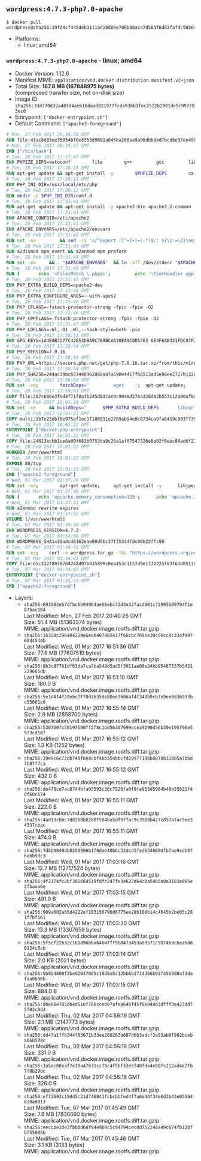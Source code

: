 ## `wordpress:4.7.3-php7.0-apache`

```console
$ docker pull wordpress@sha256:39fd4cf445deb3111ae28d86e706b88aca7d503f6d83faf4c9856dbfeda322ea
```

-	Platforms:
	-	linux; amd64

### `wordpress:4.7.3-php7.0-apache` - linux; amd64

-	Docker Version: 1.12.6
-	Manifest MIME: `application/vnd.docker.distribution.manifest.v2+json`
-	Total Size: **167.8 MB (167848975 bytes)**  
	(compressed transfer size, not on-disk size)
-	Image ID: `sha256:33d770d32a48fd4aeb16daad821977fcda936b3fec2522b2901de5c997793ec0`
-	Entrypoint: `["docker-entrypoint.sh"]`
-	Default Command: `["apache2-foreground"]`

```dockerfile
# Mon, 27 Feb 2017 20:34:36 GMT
ADD file:41ac8d85ee35954bf6c8353d9681a045ba260aa9a96dbbded7bcd6e37ee49bea in / 
# Mon, 27 Feb 2017 20:34:37 GMT
CMD ["/bin/bash"]
# Tue, 28 Feb 2017 17:27:47 GMT
ENV PHPIZE_DEPS=autoconf 		file 		g++ 		gcc 		libc-dev 		make 		pkg-config 		re2c
# Tue, 28 Feb 2017 17:28:10 GMT
RUN apt-get update && apt-get install -y 		$PHPIZE_DEPS 		ca-certificates 		curl 		libedit2 		libsqlite3-0 		libxml2 		xz-utils 	--no-install-recommends && rm -r /var/lib/apt/lists/*
# Tue, 28 Feb 2017 17:28:11 GMT
ENV PHP_INI_DIR=/usr/local/etc/php
# Tue, 28 Feb 2017 17:28:12 GMT
RUN mkdir -p $PHP_INI_DIR/conf.d
# Tue, 28 Feb 2017 17:31:41 GMT
RUN apt-get update && apt-get install -y apache2-bin apache2.2-common --no-install-recommends && rm -rf /var/lib/apt/lists/*
# Tue, 28 Feb 2017 17:31:41 GMT
ENV APACHE_CONFDIR=/etc/apache2
# Tue, 28 Feb 2017 17:31:41 GMT
ENV APACHE_ENVVARS=/etc/apache2/envvars
# Tue, 28 Feb 2017 17:31:42 GMT
RUN set -ex 		&& sed -ri 's/^export ([^=]+)=(.*)$/: ${\1:=\2}\nexport \1/' "$APACHE_ENVVARS" 		&& . "$APACHE_ENVVARS" 	&& for dir in 		"$APACHE_LOCK_DIR" 		"$APACHE_RUN_DIR" 		"$APACHE_LOG_DIR" 		/var/www/html 	; do 		rm -rvf "$dir" 		&& mkdir -p "$dir" 		&& chown -R "$APACHE_RUN_USER:$APACHE_RUN_GROUP" "$dir"; 	done
# Tue, 28 Feb 2017 17:31:43 GMT
RUN a2dismod mpm_event && a2enmod mpm_prefork
# Tue, 28 Feb 2017 17:31:44 GMT
RUN set -ex 	&& . "$APACHE_ENVVARS" 	&& ln -sfT /dev/stderr "$APACHE_LOG_DIR/error.log" 	&& ln -sfT /dev/stdout "$APACHE_LOG_DIR/access.log" 	&& ln -sfT /dev/stdout "$APACHE_LOG_DIR/other_vhosts_access.log"
# Tue, 28 Feb 2017 17:31:45 GMT
RUN { 		echo '<FilesMatch \.php$>'; 		echo '\tSetHandler application/x-httpd-php'; 		echo '</FilesMatch>'; 		echo; 		echo 'DirectoryIndex disabled'; 		echo 'DirectoryIndex index.php index.html'; 		echo; 		echo '<Directory /var/www/>'; 		echo '\tOptions -Indexes'; 		echo '\tAllowOverride All'; 		echo '</Directory>'; 	} | tee "$APACHE_CONFDIR/conf-available/docker-php.conf" 	&& a2enconf docker-php
# Tue, 28 Feb 2017 17:31:45 GMT
ENV PHP_EXTRA_BUILD_DEPS=apache2-dev
# Tue, 28 Feb 2017 17:31:46 GMT
ENV PHP_EXTRA_CONFIGURE_ARGS=--with-apxs2
# Tue, 28 Feb 2017 17:31:46 GMT
ENV PHP_CFLAGS=-fstack-protector-strong -fpic -fpie -O2
# Tue, 28 Feb 2017 17:31:46 GMT
ENV PHP_CPPFLAGS=-fstack-protector-strong -fpic -fpie -O2
# Tue, 28 Feb 2017 17:31:47 GMT
ENV PHP_LDFLAGS=-Wl,-O1 -Wl,--hash-style=both -pie
# Tue, 28 Feb 2017 17:58:53 GMT
ENV GPG_KEYS=1A4E8B7277C42E53DBA9C7B9BCAA30EA9C0D5763 6E4F6AB321FDC07F2C332E3AC2BF0BC433CFC8B3
# Tue, 28 Feb 2017 17:58:54 GMT
ENV PHP_VERSION=7.0.16
# Tue, 28 Feb 2017 17:58:54 GMT
ENV PHP_URL=https://secure.php.net/get/php-7.0.16.tar.xz/from/this/mirror PHP_ASC_URL=https://secure.php.net/get/php-7.0.16.tar.xz.asc/from/this/mirror
# Tue, 28 Feb 2017 17:58:54 GMT
ENV PHP_SHA256=244ac39bc657448962860aa7a590e4417f68513ad5e86ee2727b1328b0537309 PHP_MD5=6161aba9d24322d889da5d2ff944bddf
# Tue, 28 Feb 2017 17:59:03 GMT
RUN set -xe; 		fetchDeps=' 		wget 	'; 	apt-get update; 	apt-get install -y --no-install-recommends $fetchDeps; 	rm -rf /var/lib/apt/lists/*; 		mkdir -p /usr/src; 	cd /usr/src; 		wget -O php.tar.xz "$PHP_URL"; 		if [ -n "$PHP_SHA256" ]; then 		echo "$PHP_SHA256 *php.tar.xz" | sha256sum -c -; 	fi; 	if [ -n "$PHP_MD5" ]; then 		echo "$PHP_MD5 *php.tar.xz" | md5sum -c -; 	fi; 		if [ -n "$PHP_ASC_URL" ]; then 		wget -O php.tar.xz.asc "$PHP_ASC_URL"; 		export GNUPGHOME="$(mktemp -d)"; 		for key in $GPG_KEYS; do 			gpg --keyserver ha.pool.sks-keyservers.net --recv-keys "$key"; 		done; 		gpg --batch --verify php.tar.xz.asc php.tar.xz; 		rm -r "$GNUPGHOME"; 	fi; 		apt-get purge -y --auto-remove $fetchDeps
# Tue, 28 Feb 2017 17:59:03 GMT
COPY file:207c686e3fed4f71f8a7b245d8dcae9c9048d276a326d82b553c12a90af0c0ca in /usr/local/bin/ 
# Tue, 28 Feb 2017 18:01:20 GMT
RUN set -xe 	&& buildDeps=" 		$PHP_EXTRA_BUILD_DEPS 		libcurl4-openssl-dev 		libedit-dev 		libsqlite3-dev 		libssl-dev 		libxml2-dev 	" 	&& apt-get update && apt-get install -y $buildDeps --no-install-recommends && rm -rf /var/lib/apt/lists/* 		&& export CFLAGS="$PHP_CFLAGS" 		CPPFLAGS="$PHP_CPPFLAGS" 		LDFLAGS="$PHP_LDFLAGS" 	&& docker-php-source extract 	&& cd /usr/src/php 	&& ./configure 		--with-config-file-path="$PHP_INI_DIR" 		--with-config-file-scan-dir="$PHP_INI_DIR/conf.d" 				--disable-cgi 				--enable-ftp 		--enable-mbstring 		--enable-mysqlnd 				--with-curl 		--with-libedit 		--with-openssl 		--with-zlib 				$PHP_EXTRA_CONFIGURE_ARGS 	&& make -j "$(nproc)" 	&& make install 	&& { find /usr/local/bin /usr/local/sbin -type f -executable -exec strip --strip-all '{}' + || true; } 	&& make clean 	&& docker-php-source delete 		&& apt-get purge -y --auto-remove -o APT::AutoRemove::RecommendsImportant=false $buildDeps
# Tue, 28 Feb 2017 18:01:21 GMT
COPY multi:2b7e23dbf0e975ef1ec1f186511e2789ab94e8c8734ca9fa8419c893f7357d6c in /usr/local/bin/ 
# Tue, 28 Feb 2017 18:01:22 GMT
ENTRYPOINT ["docker-php-entrypoint"]
# Tue, 28 Feb 2017 18:01:22 GMT
COPY file:24613ecbb1ce6a09f683b0753da9c26a1af07547326e8a02f6eec80ad6f2774a in /usr/local/bin/ 
# Tue, 28 Feb 2017 18:01:22 GMT
WORKDIR /var/www/html
# Tue, 28 Feb 2017 18:01:23 GMT
EXPOSE 80/tcp
# Tue, 28 Feb 2017 18:01:23 GMT
CMD ["apache2-foreground"]
# Wed, 01 Mar 2017 01:37:29 GMT
RUN set -ex; 		apt-get update; 	apt-get install -y 		libjpeg-dev 		libpng12-dev 	; 	rm -rf /var/lib/apt/lists/*; 		docker-php-ext-configure gd --with-png-dir=/usr --with-jpeg-dir=/usr; 	docker-php-ext-install gd mysqli opcache
# Wed, 01 Mar 2017 01:37:30 GMT
RUN { 		echo 'opcache.memory_consumption=128'; 		echo 'opcache.interned_strings_buffer=8'; 		echo 'opcache.max_accelerated_files=4000'; 		echo 'opcache.revalidate_freq=2'; 		echo 'opcache.fast_shutdown=1'; 		echo 'opcache.enable_cli=1'; 	} > /usr/local/etc/php/conf.d/opcache-recommended.ini
# Wed, 01 Mar 2017 01:37:31 GMT
RUN a2enmod rewrite expires
# Wed, 01 Mar 2017 01:37:32 GMT
VOLUME [/var/www/html]
# Tue, 07 Mar 2017 01:34:38 GMT
ENV WORDPRESS_VERSION=4.7.3
# Tue, 07 Mar 2017 01:34:38 GMT
ENV WORDPRESS_SHA1=35adcd8162eae00d5bc37f35344fdc06b22ffc98
# Tue, 07 Mar 2017 01:34:41 GMT
RUN set -ex; 	curl -o wordpress.tar.gz -fSL "https://wordpress.org/wordpress-${WORDPRESS_VERSION}.tar.gz"; 	echo "$WORDPRESS_SHA1 *wordpress.tar.gz" | sha1sum -c -; 	tar -xzf wordpress.tar.gz -C /usr/src/; 	rm wordpress.tar.gz; 	chown -R www-data:www-data /usr/src/wordpress
# Tue, 07 Mar 2017 01:34:41 GMT
COPY file:b5c332f80307d4248d07b035890c0ea453c1157d9e1732225f83f63d851392b5 in /usr/local/bin/ 
# Tue, 07 Mar 2017 01:34:42 GMT
ENTRYPOINT ["docker-entrypoint.sh"]
# Tue, 07 Mar 2017 01:34:43 GMT
CMD ["apache2-foreground"]
```

-	Layers:
	-	`sha256:693502eb7dfbc6b94964ae66ebc72d3e32facd981c72995b09794f1e87bac184`  
		Last Modified: Mon, 27 Feb 2017 20:40:26 GMT  
		Size: 51.4 MB (51363374 bytes)  
		MIME: application/vnd.docker.image.rootfs.diff.tar.gzip
	-	`sha256:16328c296404224e6ea0407465417f60cbc7695e30c96cc8c334fa9760d454db`  
		Last Modified: Wed, 01 Mar 2017 16:51:36 GMT  
		Size: 77.6 MB (77607519 bytes)  
		MIME: application/vnd.docker.image.rootfs.diff.tar.gzip
	-	`sha256:8b3c97761df63da7ca7ba549d5ad5f3011ae08e34bb95487537b5431229665db`  
		Last Modified: Wed, 01 Mar 2017 16:51:10 GMT  
		Size: 180.0 B  
		MIME: application/vnd.docker.image.rootfs.diff.tar.gzip
	-	`sha256:5e1d4f4f29ebc2f70d7635de80ee7606af4f343b9cb7e9ee0d36933bc55661c6`  
		Last Modified: Wed, 01 Mar 2017 16:55:14 GMT  
		Size: 2.9 MB (2858700 bytes)  
		MIME: application/vnd.docker.image.rootfs.diff.tar.gzip
	-	`sha256:530750fc50197500ff2f8c1bd56307699ecea9290d56b39e195f96e5973cd58f`  
		Last Modified: Wed, 01 Mar 2017 16:55:12 GMT  
		Size: 1.3 KB (1252 bytes)  
		MIME: application/vnd.docker.image.rootfs.diff.tar.gzip
	-	`sha256:39e9c6c72db740f6e8cbf4bb354bbcfd29977196b8870b31805a7bbd7b87f7ca`  
		Last Modified: Wed, 01 Mar 2017 16:55:12 GMT  
		Size: 432.0 B  
		MIME: application/vnd.docker.image.rootfs.diff.tar.gzip
	-	`sha256:de476ce7ac8744bfa03593c36c7526fa0f9fe955d5984b40a35821f48f68c674`  
		Last Modified: Wed, 01 Mar 2017 16:55:11 GMT  
		Size: 222.0 B  
		MIME: application/vnd.docker.image.rootfs.diff.tar.gzip
	-	`sha256:4ad13cbbc7d8268b8280f584ba5df97fac9c3988b427c857a7ac5ee34337cbac`  
		Last Modified: Wed, 01 Mar 2017 16:55:11 GMT  
		Size: 474.0 B  
		MIME: application/vnd.docker.image.rootfs.diff.tar.gzip
	-	`sha256:7d8b9848db0258096b1f0dee40b6c32dcd3fed634069dfb7ae9cdb9f6a6b9dc3`  
		Last Modified: Wed, 01 Mar 2017 17:03:16 GMT  
		Size: 12.7 MB (12717524 bytes)  
		MIME: application/vnd.docker.image.rootfs.diff.tar.gzip
	-	`sha256:4f2174fc2bf386684519fdfc247fe3e622d64c0a54b5a0a3183e965e2fbaaa6e`  
		Last Modified: Wed, 01 Mar 2017 17:03:15 GMT  
		Size: 491.0 B  
		MIME: application/vnd.docker.image.rootfs.diff.tar.gzip
	-	`sha256:909a602a65d4212ef183156790d8775ee28b108b14c4645b2be05c281f7bf161`  
		Last Modified: Wed, 01 Mar 2017 17:03:20 GMT  
		Size: 13.3 MB (13307659 bytes)  
		MIME: application/vnd.docker.image.rootfs.diff.tar.gzip
	-	`sha256:5f5cf22632c1b1d96bba6464fff9b8473453add571c9074b9cbea5d80124c8cb`  
		Last Modified: Wed, 01 Mar 2017 17:03:14 GMT  
		Size: 2.0 KB (2021 bytes)  
		MIME: application/vnd.docker.image.rootfs.diff.tar.gzip
	-	`sha256:5b924600f2be02047005c18d8a5c12bb6b1714d66b93f45b9d8afddafaa0b06b`  
		Last Modified: Wed, 01 Mar 2017 17:03:15 GMT  
		Size: 884.0 B  
		MIME: application/vnd.docker.image.rootfs.diff.tar.gzip
	-	`sha256:8be86e785db4d516f786cceb07afea646f45f8e944b3dfff3e423dd75f03c0d3`  
		Last Modified: Thu, 02 Mar 2017 04:56:19 GMT  
		Size: 2.1 MB (2147773 bytes)  
		MIME: application/vnd.docker.image.rootfs.diff.tar.gzip
	-	`sha256:dd47a1ffb344f85071b33ee260263a687d6b3adcf3a93ab8f982bceba068504c`  
		Last Modified: Thu, 02 Mar 2017 04:56:18 GMT  
		Size: 331.0 B  
		MIME: application/vnd.docker.image.rootfs.diff.tar.gzip
	-	`sha256:3a5ac08eaf7e10a47b31cc78c4f5bf33e5f40fde4e88fc212ad4e2fb7f8b29dc`  
		Last Modified: Thu, 02 Mar 2017 04:56:18 GMT  
		Size: 326.0 B  
		MIME: application/vnd.docker.image.rootfs.diff.tar.gzip
	-	`sha256:e772693c19dd5c21d746841fcbcbbfed4f7a6a44f34e0d3b43e05564820a8013`  
		Last Modified: Tue, 07 Mar 2017 01:45:49 GMT  
		Size: 7.8 MB (7836680 bytes)  
		MIME: application/vnd.docker.image.rootfs.diff.tar.gzip
	-	`sha256:eeccbe2de3fbb0d68f94e9b9c5c94794cecdd752246a49c674fb128fbf55005b`  
		Last Modified: Tue, 07 Mar 2017 01:45:46 GMT  
		Size: 3.1 KB (3133 bytes)  
		MIME: application/vnd.docker.image.rootfs.diff.tar.gzip
